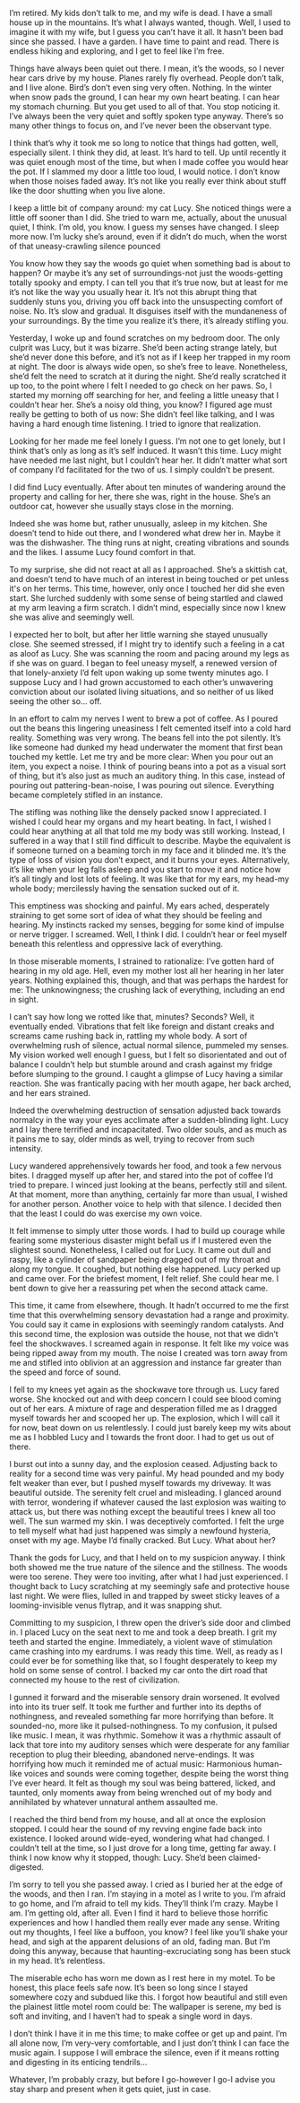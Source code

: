 I’m retired. My kids don’t talk to me, and my wife is dead. I have a small house up in the mountains. It’s what I always wanted, though. Well, I used to imagine it with my wife, but I guess you can’t have it all. It hasn’t been bad since she passed. I have a garden. I have time to paint and read. There is endless hiking and exploring, and I get to feel like I’m free.

Things have always been quiet out there. I mean, it’s the woods, so I never hear cars drive by my house. Planes rarely fly overhead. People don’t talk, and I live alone. Bird’s don’t even sing very often. Nothing. In the winter when snow pads the ground, I can hear my own heart beating. I can hear my stomach churning. But you get used to all of that. You stop noticing it. I’ve always been the very quiet and softly spoken type anyway. There’s so many other things to focus on, and I’ve never been the observant type.

I think that’s why it took me so long to notice that things had gotten, well, especially silent. I think they did, at least. It’s hard to tell. Up until recently it was quiet enough most of the time, but when I made coffee you would hear the pot. If I slammed my door a little too loud, I would notice. I don’t know when those noises faded away. It’s not like you really ever think about stuff like the door shutting when you live alone. 

I keep a little bit of company around: my cat Lucy. She noticed things were a little off sooner than I did. She tried to warn me, actually, about the unusual quiet, I think. I’m old, you know. I guess my senses have changed. I sleep more now. I’m lucky she’s around, even if it didn’t do much, when the worst of that uneasy-crawling silence pounced

You know how they say the woods go quiet when something bad is about to happen? Or maybe it’s any set of surroundings-not just the woods-getting totally spooky and empty. I can tell you that it’s true now, but at least for me it’s not like the way you usually hear it. It’s not this abrupt thing that suddenly stuns you, driving you off back into the unsuspecting comfort of noise. No. It’s slow and gradual. It disguises itself with the mundaneness of your surroundings. By the time you realize it’s there, it’s already stifling you. 

Yesterday, I woke up and found scratches on my bedroom door. The only culprit was Lucy, but it was bizarre. She’d been acting strange lately, but she’d never done this before, and it’s not as if I keep her trapped in my room at night. The door is always wide open, so she’s free to leave. Nonetheless, she’d felt the need to scratch at it during the night. She’d really scratched it up too, to the point where I felt I needed to go check on her paws. So, I started my morning off searching for her, and feeling a little uneasy that I couldn’t hear her. She’s a noisy old thing, you know? I figured age must really be getting to both of us now: She didn’t feel like talking, and I was having a hard enough time listening. I tried to ignore that realization.

Looking for her made me feel lonely I guess. I’m not one to get lonely, but I think that’s only as long as it’s self induced. It wasn’t this time. Lucy might have needed me last night, but I couldn’t hear her. It didn’t matter what sort of company I’d facilitated for the two of us. I simply couldn’t be present. 

I did find Lucy eventually. After about ten minutes of wandering around the property and calling for her, there she was, right in the house. She’s an outdoor cat, however she usually stays close in the morning.

Indeed she was home but, rather unusually, asleep in my kitchen. She doesn’t tend to hide out there, and I wondered what drew her in. Maybe it was the dishwasher. The thing runs at night, creating vibrations and sounds and the likes. I assume Lucy found comfort in that. 

To my surprise, she did not react at all as I approached. She’s a skittish cat, and doesn’t tend to have much of an interest in being touched or pet unless it's on her terms. This time, however, only once I touched her did she even start. She lurched suddenly with some sense of being startled and clawed at my arm leaving a firm scratch. I didn’t mind, especially since now I knew she was alive and seemingly well. 

I expected her to bolt, but after her little warning she stayed unusually close. She seemed stressed, if I might try to identify such a feeling in a cat as aloof as Lucy. She was scanning the room and pacing around my legs as if she was on guard. I began to feel uneasy myself, a renewed version of that lonely-anxiety I’d felt upon waking up some twenty minutes ago. I suppose Lucy and I had grown accustomed to each other’s unwavering conviction about our isolated living situations, and so neither of us liked seeing the other so… off.

In an effort to calm my nerves I went to brew a pot of coffee. As I poured out the beans this lingering uneasiness I felt cemented itself into a cold hard reality. Something was very wrong. The beans fell into the pot silently. It’s like someone had dunked my head underwater the moment that first bean touched my kettle. Let me try and be more clear: When you pour out an item, you expect a noise. I think of pouring beans into a pot as a visual sort of thing, but it’s also just as much an auditory thing. In this case, instead of pouring out pattering-bean-noise, I was pouring out silence. Everything became completely stifled in an instance. 

The stifling was nothing like the densely packed snow I appreciated. I wished I could hear my organs and my heart beating. In fact, I wished I could hear anything at all that told me my body was still working. Instead, I suffered in a way that I still find difficult to describe. Maybe the equivalent is if someone turned on a beaming torch in my face and it blinded me. It’s the type of loss of vision you don’t expect, and it burns your eyes. Alternatively, it’s like when your leg falls asleep and you start to move it and notice how it’s all tingly and lost lots of feeling. It was like that for my ears, my head-my whole body; mercilessly having the sensation sucked out of it.

This emptiness was shocking and painful. My ears ached, desperately straining to get some sort of idea of what they should be feeling and hearing. My instincts racked my senses, begging for some kind of impulse or nerve trigger. I screamed. Well, I think I did. I couldn’t hear or feel myself beneath this relentless and oppressive lack of everything.

In those miserable moments, I strained to rationalize: I’ve gotten hard of hearing in my old age. Hell, even my mother lost all her hearing in her later years. Nothing explained this, though, and that was perhaps the hardest for me: The unknowingness; the crushing lack of everything, including an end in sight.

I can’t say how long we rotted like that, minutes? Seconds? Well, it eventually ended. Vibrations that felt like foreign and distant creaks and screams came rushing back in, rattling my whole body. A sort of overwhelming rush of silence, actual normal silence, pummeled my senses. My vision worked well enough I guess, but I felt so disorientated and out of balance I couldn’t help but stumble around and crash against my fridge before slumping to the ground. I caught a glimpse of Lucy having a similar reaction. She was frantically pacing with her mouth agape, her back arched, and her ears strained. 

Indeed the overwhelming destruction of sensation adjusted back towards normalcy in the way your eyes acclimate after a sudden-blinding light. Lucy and I lay there terrified and incapacitated. Two older souls, and as much as it pains me to say, older minds as well, trying to recover from such intensity. 

Lucy wandered apprehensively towards her food, and took a few nervous bites. I dragged myself up after her, and stared into the pot of coffee I’d tried to prepare. I winced just looking at the beans, perfectly still and silent. At that moment, more than anything, certainly far more than usual, I wished for another person. Another voice to help with that silence. I decided then that the least I could do was exercise my own voice. 

It felt immense to simply utter those words. I had to build up courage while fearing some mysterious disaster might befall us if I mustered even the slightest sound. Nonetheless, I called out for Lucy. It came out dull and raspy, like a cylinder of sandpaper being dragged out of my throat and along my tongue. It coughed, but nothing else happened. Lucy perked up and came over. For the briefest moment, I felt relief. She could hear me. I bent down to give her a reassuring pet when the second attack came.

This time, it came from elsewhere, though. It hadn’t occurred to me the first time that this overwhelming sensory devastation had a range and proximity. You could say it came in explosions with seemingly random catalysts. And this second time, the explosion was outside the house, not that we didn’t feel the shockwaves. I screamed again in response. It felt like my voice was being ripped away from my mouth. The noise I created was torn away from me and stifled into oblivion at an aggression and instance far greater than the speed and force of sound. 

I fell to my knees yet again as the shockwave tore through us. Lucy fared worse. She knocked out and with deep concern I could see blood coming out of her ears. A mixture of rage and desperation filled me as I dragged myself towards her and scooped her up. The explosion, which I will call it for now, beat down on us relentlessly. I could just barely keep my wits about me as I hobbled Lucy and I towards the front door. I had to get us out of there.

I burst out into a sunny day, and the explosion ceased. Adjusting back to reality for a second time was very painful. My head pounded and my body felt weaker than ever, but I pushed myself towards my driveway. It was beautiful outside. The serenity felt cruel and misleading. I glanced around with terror, wondering if whatever caused the last explosion was waiting to attack us, but there was nothing except the beautiful trees I knew all too well. The sun warmed my skin. I was deceptively comforted. I felt the urge to tell myself what had just happened was simply a newfound hysteria, onset with my age. Maybe I’d finally cracked. But Lucy. What about her? 

Thank the gods for Lucy, and that I held on to my suspicion anyway. I think both showed me the true nature of the silence and the stillness. The woods were too serene. They were too inviting, after what I had just experienced. I thought back to Lucy scratching at my seemingly safe and protective house last night. We were flies, lulled in and trapped by sweet sticky leaves of a looming-invisible venus flytrap, and it was snapping shut.

Committing to my suspicion, I threw open the driver’s side door and climbed in. I placed Lucy on the seat next to me and took a deep breath. I grit my teeth and started the engine. Immediately, a violent wave of stimulation came crashing into my eardrums. I was ready this time. Well, as ready as I could ever be for something like that, so I fought desperately to keep my hold on some sense of control. I backed my car onto the dirt road that connected my house to the rest of civilization. 

I gunned it forward and the miserable sensory drain worsened. It evolved into into its truer self. It took me further and further into its depths of nothingness, and revealed something far more horrifying than before. It sounded-no, more like it pulsed-nothingness. To my confusion, it pulsed like music. I mean, it was rhythmic. Somehow it was a rhythmic assault of lack that tore into my auditory senses which were desperate for any familiar reception to plug their bleeding, abandoned nerve-endings. It was horrifying how much it reminded me of actual music: Harmonious human-like voices and sounds were coming together, despite being the worst thing I’ve ever heard. It felt as though my soul was being battered, licked, and taunted, only moments away from being wrenched out of my body and annihilated by whatever unnatural anthem assaulted me. 

I reached the third bend from my house, and all at once the explosion stopped. I could hear the sound of my revving engine fade back into existence. I looked around wide-eyed, wondering what had changed. I couldn’t tell at the time, so I just drove for a long time, getting far away. I think I now know why it stopped, though: Lucy. She’d been claimed-digested.

I’m sorry to tell you she passed away. I cried as I buried her at the edge of the woods, and then I ran. I’m staying in a motel as I write to you. I’m afraid to go home, and I’m afraid to tell my kids. They’ll think I’m crazy. Maybe I am. I’m getting old, after all. Even I find it hard to believe those horrific experiences and how I handled them really ever made any sense. Writing out my thoughts, I feel like a buffoon, you know? I feel like you’ll shake your head, and sigh at the apparent delusions of an old, fading man. But I’m doing this anyway, because that haunting-excruciating song has been stuck in my head. It’s relentless.

The miserable echo has worn me down as I rest here in my motel. To be honest, this place feels safe now. It’s been so long since I stayed somewhere cozy and subdued like this. I forgot how beautiful and still even the plainest little motel room could be: The wallpaper is serene, my bed is soft and inviting, and I haven’t had to speak a single word in days.

I don’t think I have it in me this time; to make coffee or get up and paint. I’m all alone now, I’m very-very comfortable, and I just don’t think I can face the music again. I suppose I will embrace the silence, even if it means rotting and digesting in its enticing tendrils…

Whatever, I’m probably crazy, but before I go-however I go-I advise you stay sharp and present when it gets quiet, just in case.